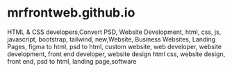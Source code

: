 # mrfrontweb.github.io
HTML &amp; CSS developers,Convert PSD, Website Development, html, css, js, javascript, bootstrap, tailwind, new,Website, Business Websites, Landing Pages, figma to html, psd to html, custom website, web developer, website development, front end developer, website design html css, website design, front end, psd to html, landing page,software

